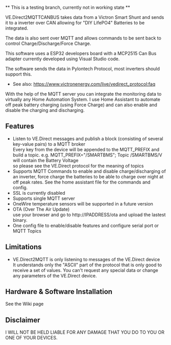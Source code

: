 ** This is a testing branch, currently not in working state **

VE.Direct2MQTTCANBUS takes data from a Victron Smart Shunt and sends it to a inverter over CAN allowing for "DIY LifePO4" Batteries to be integrated.

The data is also sent over MQTT and allows commands to be sent back to control Charge/Discharge/Force Charge.

This software uses a ESP32 developers board with a MCP2515 Can Bus adapter currently developed using Visual Studio code.

The software sends the data in Pylontech Protocol, most inverters should support this.

- See also: https://www.victronenergy.com/live/vedirect_protocol:faq

With the help of the MQTT server you can integrate the monitoring data to virtually any Home Automation System. I use Home Assistant to automate off peak battery charging (using Force Charge) and can also enable and disable the charging and discharging.

## Features
- Listen to VE.Direct messages and publish a block (consisting of several key-value pairs) to a MQTT broker<br>Every key from the device will be appended to the MQTT_PREFIX and build a topic. e.g. MQTT_PREFIX="/SMARTBMS"; Topic /SMARTBMS/V will contain the Battery Voltage<br> so please see the VE.Direct protocol for the meaning of topics
- Supports MQTT Commands to enable and disable charge/discharging of an inverter, force charge the batteries to be able to charge over night at off peak rates. See the home assistant file for the commands and config.
- SSL is currently disabled
- Supports single MQTT server
- OneWire temperature sensors will be supported in a future version
- OTA (Over The Air Update)<br> use your browser and go to http://IPADDRESS/ota and upload the lastest binary.
- One config file to enable/disable features and configure serial port or MQTT Topics


## Limitations
- VE.Direct2MQTT is only listening to messages of the VE.Direct device<br>It understands only the "ASCII" part of the protocol that is only good to receive a set of values. You can't request any special data or change any parameters of the VE.Direct device.<br>

## Hardware & Software Installation
See the Wiki page

## Disclaimer
I WILL NOT BE HELD LIABLE FOR ANY DAMAGE THAT YOU DO TO YOU OR ONE OF YOUR DEVICES.
